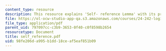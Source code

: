 ```yaml
---
content_type: resource
description: This resource explains 'Self- reference Lemma' with its proof.
file: https://ol-ocw-studio-app-qa.s3.amazonaws.com/courses/24-242-logic-ii-spring-2004/98fe206da995b1dd18ceaf5eaf851b09_self_reference.pdf
file_type: application/pdf
parent_uid: 797097cc-c3b9-3653-0f40-c0f8598b2654
resourcetype: Document
title: self_reference.pdf
uid: 98fe206d-a995-b1dd-18ce-af5eaf851b09
---
```

